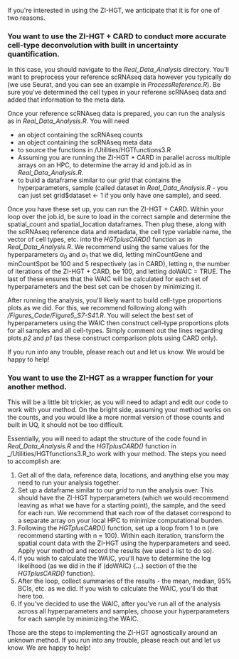 If you're interested in using the ZI-HGT, we anticipate that it is for one of two reasons.

### You want to use the ZI-HGT + CARD to conduct more accurate cell-type deconvolution with built in uncertainty quantification.

In this case, you should navigate to the _Real_Data_Analysis_ directory.  You'll want to preprocess your reference scRNAseq data however you typically do (we use Seurat, and you can see an example in _ProcessReference.R_).  Be sure you've determined the cell types in your referene scRNAseq data and added that information to the meta data.

Once your reference scRNAseq data is prepared, you can run the analysis as in _Real_Data_Analysis.R_.  You will need
* an object containing the scRNAseq counts
* an object containing the scRNAseq meta data
* to source the functions in /Utilities/HGTfunctions3.R
* Assuming you are running the ZI-HGT + CARD in parallel across multiple arrays on an HPC, to determine the array id and job.id as in _Real_Data_Analysis.R_.
* to build a dataframe similar to our _grid_ that contains the hyperparameters, sample (called dataset in _Real_Data_Analysis.R_ - you can just set grid$dataset <- 1 if you only have one sample), and seed.

Once you have these set up, you can run the ZI-HGT + CARD.  Within your loop over the job.id, be sure to load in the correct sample and determine the spatial_count and spatial_location dataframes.  Then plug these, along with the scRNAseq reference data and metadata, the cell type variable name, the vector of cell types, etc. into the _HGTplusCARD()_ function as in _Real_Data_Analysis.R_.  We recommend using the same values for the hyperparameters $\alpha_0$ and $\alpha_1$ that we did, letting minCountGene and minCountSpot be 100 and 5 respectively (as in CARD), letting n, the number of iterations of the ZI-HGT + CARD, be 100, and letting doWAIC = TRUE.  The last of these ensures that the WAIC will be calculated for each set of hyperparameters and the best set can be chosen by minimizing it.

After running the analysis, you'll likely want to build cell-type proportions plots as we did.  For this, we recommend following along with _/Figures_Code/Figure5_S7-S41.R_.  You will select the best set of hyperparameters using the WAIC then construct cell-type proportions plots for all samples and all cell-types.  Simply comment out the lines regarding plots _p2_ and _p1_ (as these construct comparison plots using CARD only).

If you run into any trouble, please reach out and let us know.  We would be happy to help!

### You want to use the ZI-HGT as a wrapper function for your another method.

This will be a little bit trickier, as you will need to adapt and edit our code to work with your method.  On the bright side, assuming your method works on the counts, and you would like a more normal version of those counts and built in UQ, it should not be too difficult.

Essentially, you will need to adapt the structure of the code found in _Real_Data_Analysis.R_ and the _HGTplusCARD()_ function in _/Utilities/HGTfunctions3.R_to work with your method.  The steps you need to accomplish are:
1) Get all of the data, reference data, locations, and anything else you may need to run your analysis together.
2) Set up a dataframe similar to our _grid_ to run the analysis over.  This should have the ZI-HGT hyperparameters (which we would recommend leaving as what we have for a starting point), the sample, and the seed for each run.  We recommend that each row of the dataset correspond to a separate array on your local HPC to minimize computational burden.
3) Following the _HGTplusCARD()_ function, set up a loop from 1 to n (we recommend starting with n = 100).  Within each iteration, transform the spatial count data with the ZI-HGT using the hyperparameters and seed.  Apply your method and record the results (we used a list to do so).
4) If you wish to calculate the WAIC, you'll have to determine the log likelihood (as we did in the if (doWAIC) {...} section of the the _HGTplusCARD()_ function).
5) After the loop, collect summaries of the results - the mean, median, 95% BCIs, etc. as we did.  If you wish to calculate the WAIC, you'll do that here too.
6) If you've decided to use the WAIC, after you've run all of the analysis across all hyperparameters and samples, choose your hyperparameters for each sample by minimizing the WAIC.

Those are the steps to implementing the ZI-HGT agnostically around an unknown method.  If you run into any trouble, please reach out and let us know.  We are happy to help!
